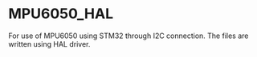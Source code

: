 # MPU6050_HAL
For use of MPU6050 using STM32 through I2C connection. The files are written using HAL driver.
